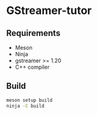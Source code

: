# GStreamer-tutor

## Requirements

- Meson
- Ninja
- gstreamer >= 1.20
- C++ compiler

## Build

```sh
meson setup build
ninja -C build
```